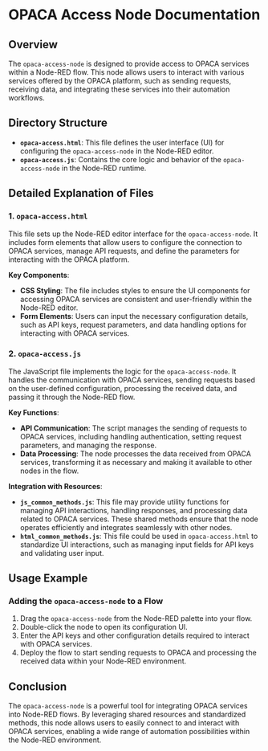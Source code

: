 
# OPACA Access Node Documentation

## Overview
The `opaca-access-node` is designed to provide access to OPACA services within a Node-RED flow. This node allows users to interact with various services offered by the OPACA platform, such as sending requests, receiving data, and integrating these services into their automation workflows.

## Directory Structure

- **`opaca-access.html`**: This file defines the user interface (UI) for configuring the `opaca-access-node` in the Node-RED editor.
- **`opaca-access.js`**: Contains the core logic and behavior of the `opaca-access-node` in the Node-RED runtime.

## Detailed Explanation of Files

### 1. `opaca-access.html`
This file sets up the Node-RED editor interface for the `opaca-access-node`. It includes form elements that allow users to configure the connection to OPACA services, manage API requests, and define the parameters for interacting with the OPACA platform.

**Key Components**:
- **CSS Styling**: The file includes styles to ensure the UI components for accessing OPACA services are consistent and user-friendly within the Node-RED editor.
- **Form Elements**: Users can input the necessary configuration details, such as API keys, request parameters, and data handling options for interacting with OPACA services.

### 2. `opaca-access.js`
The JavaScript file implements the logic for the `opaca-access-node`. It handles the communication with OPACA services, sending requests based on the user-defined configuration, processing the received data, and passing it through the Node-RED flow.

**Key Functions**:
- **API Communication**: The script manages the sending of requests to OPACA services, including handling authentication, setting request parameters, and managing the response.
- **Data Processing**: The node processes the data received from OPACA services, transforming it as necessary and making it available to other nodes in the flow.

**Integration with Resources**:
- **`js_common_methods.js`**: This file may provide utility functions for managing API interactions, handling responses, and processing data related to OPACA services. These shared methods ensure that the node operates efficiently and integrates seamlessly with other nodes.
- **`html_common_methods.js`**: This file could be used in `opaca-access.html` to standardize UI interactions, such as managing input fields for API keys and validating user input.

## Usage Example

### Adding the `opaca-access-node` to a Flow
1. Drag the `opaca-access-node` from the Node-RED palette into your flow.
2. Double-click the node to open its configuration UI.
3. Enter the API keys and other configuration details required to interact with OPACA services.
4. Deploy the flow to start sending requests to OPACA and processing the received data within your Node-RED environment.

## Conclusion
The `opaca-access-node` is a powerful tool for integrating OPACA services into Node-RED flows. By leveraging shared resources and standardized methods, this node allows users to easily connect to and interact with OPACA services, enabling a wide range of automation possibilities within the Node-RED environment.
